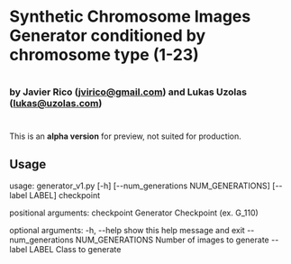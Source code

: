 # Synthetic Chromosome Images Generator conditioned by chromosome type (1-23)
#
### by Javier Rico (jvirico@gmail.com) and Lukas Uzolas (lukas@uzolas.com)
#
This is an **alpha version** for preview, not suited for production.

## Usage

usage: generator_v1.py [-h] [--num_generations NUM_GENERATIONS]
                       [--label LABEL]
                       checkpoint

positional arguments:
  checkpoint            Generator Checkpoint (ex. G_110)

optional arguments:
  -h, --help            show this help message and exit
  --num_generations NUM_GENERATIONS
                        Number of images to generate
  --label LABEL         Class to generate
